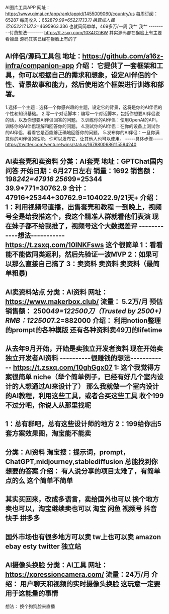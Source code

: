 AI图片工具APP
网址：https://www.qimai.cn/app/rank/appid/1455009060/country/us
每周订阅：65287
每周收入：65287*9.99=652217.13刀
换算成人民币:652217.13*7.2=4695963.336
也就简简单单，469多万/一周
我艹
我艹
---------付费想法--------
https://t.zsxq.com/10X4G2iBW
其实源码都在猴脸上有主要看操盘
源码其实已经在猴脸上有的了

AI伴侣/源码工具包
地址：https://github.com/a16z-infra/companion-app
介绍：
它提供了一套框架和工具，你可以根据自己的需求和想象，设定AI伴侣的个性、背景故事和能力，然后使用这个框架进行训练和部署。
--------------
1.选择一个主题：选择一个你感兴趣的主题，设定它的背景，这将是你的AI伴侣的个性和知识基础。
2.写一个对话脚本：编写一个对话脚本，包括你想要AI伴侣说的话，以及你想要AI伴侣回答的问题。
3.训练你的AI伴侣：使用OpenAI的API，训练你的AI伴侣理解和回答你的问题。
4.测试你的AI伴侣：在你的设备上测试你的AI伴侣，看看它是否能够正确地回答你的问题。
5.发布你的AI伴侣：一旦你满意你的AI伴侣的性能，你可以发布它，让其他人也可以使用。
-----具体步骤-----
https://twitter.com/venturetwins/status/1678800686115594240

AI卖套壳和卖资料
分类：AI套壳
地址：GPTChat国内问答
开始日期：6月27日左右
销量：1692
销售额：
198*242=47916
256*99=25344
39.9*771=30762.9
合计：47916+25344+30762.9=104022.9/21天+
介绍：
1：利用视频号直播，出售套壳和教程
一到晚上，视频号全是给我推这个，我这个精准人群就看他们表演
现在妹子都不给我推了，视频号这个大数据差评
------------想法-----------
https://t.zsxq.com/10INKFsws
这个很简单
1：看看能不能做同类返利，然后先验证一波MVP
2：如果可以那么直接自己搞了
3：卖资料 卖资料 卖资料（最简单粗暴)
----------------------------


AI卖资料站点
分类：AI资料
网址：https://www.makerbox.club/
流量： 5.2万/月
预估销售额：
2500*49=122500刀（Trusted by 2500+)
RMB：122500*7.2=882000
介绍：
利用notion整理的prompt的各种模版
还有各种资料卖49刀的lifetime
------------------------
从去年9月开始，开始是卖独立开发者资料
现在开始卖独立开发者AI资料
----------很赚钱的想法------------
https://t.zsxq.com/10ghGgx07
1: 这个我觉得方案很简单
niche（举个简单例子，已经有好几个室内设计的人想通过AI来设计了）
那么我就做一个室内设计的AI教程，利用这些工具，或者合买这些工具
收个199不过分吧，你说人从那里找呢
-----------------------------------------------------
1：总有群吧，总有这些设计师的地方
2：199给你出5套方案效果图，淘宝能不能卖
-----------------------------------


分类：AI资料
淘宝搜：提示词，prompt，ChatGPT,midjourney,stablediffusion
总能找到你想要的答案
介绍：
有人说分享的项目太难了，有简单点的么
这个简单不简单
------------------------------
其实买回来，改成多语言，卖给国外也可以
换个地方卖也可以，淘宝继续卖也可以
淘宝
闲鱼
视频号
抖音
快手
拼多多
------------------------------
国外市场也有很多地方可以卖
tw上也可以卖
amazon
ebay
esty
twitter
独立站
-------------------------------

AI摄像头换脸
分类：AI工具
网址：https://xpressioncamera.com/
流量：24万/月
介绍：
用户聊天和视频的实时摄像头换脸 
这玩意一定要用于这能量的事情
-----------------------------
想法：
换个狗狗脸来直播
